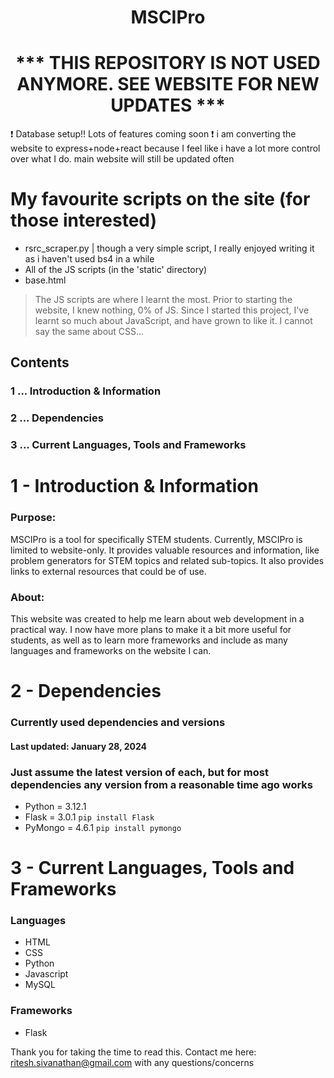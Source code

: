 <h1 align="center"> MSCIPro </h1>

<h1 align="center"> <b> *** THIS REPOSITORY IS NOT USED ANYMORE. SEE WEBSITE FOR NEW UPDATES *** </b> </h1>

❗ Database setup!! Lots of features coming soon
❗ i am converting the website to express+node+react because I feel like i have a lot more control over what I do. main website will still be updated often

# My favourite scripts on the site (for those interested)

- rsrc_scraper.py | though a very simple script, I really enjoyed writing it as i haven't used bs4 in a while
- All of the JS scripts (in the 'static' directory)
- base.html

> The JS scripts are where I learnt the most. Prior to starting the website, I knew nothing, 0% of JS. Since I started this project, I've learnt so much about JavaScript, and have grown to like it. I cannot say the same about CSS...

## Contents
### 1 ... Introduction & Information
### 2 ... Dependencies
### 3 ... Current Languages, Tools and Frameworks

# 1 - **Introduction & Information**

### Purpose:
MSCIPro is a tool for specifically STEM students. Currently, MSCIPro is limited to website-only.
It provides valuable resources and information, like problem generators for STEM topics and related sub-topics.
It also provides links to external resources that could be of use.

### About:

This website was created to help me learn about web development in a practical way. I now have more plans to make it a bit more useful for students, as well as to learn more frameworks and include as many languages and frameworks on the website I can.

# 2 - Dependencies 

### Currently used dependencies and versions

#### Last updated: **January 28, 2024**

### Just assume the latest version of each, but for most dependencies any version from a reasonable time ago works

- Python = 3.12.1 
- Flask = 3.0.1 ``` pip install Flask ```
- PyMongo = 4.6.1 ``` pip install pymongo ```

# 3 - Current Languages, Tools and Frameworks

### Languages

- HTML
- CSS
- Python
- Javascript
- MySQL

### Frameworks

- Flask

Thank you for taking the time to read this. Contact me here: ritesh.sivanathan@gmail.com with any questions/concerns
